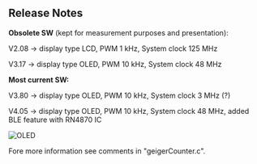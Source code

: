 ## **Release Notes** 



**Obsolete SW** (kept for measurement purposes and presentation):

V2.08 -> display type LCD, PWM 1 kHz, System clock 125 MHz

V3.17 -> display type OLED, PWM 10 kHz, System clock 48 MHz

**Most current SW:**

V3.80 -> display type OLED, PWM 10 kHz, System clock 3 MHz (?)

V4.05 -> display type OLED, PWM 10 kHz, System clock 48 MHz, added BLE feature with RN4870 IC

![OLED](https://user-images.githubusercontent.com/77980708/212469693-391a5923-3d9b-4e5d-85ea-d4b9252364b7.gif)

Fore more information see comments in "geigerCounter.c".

